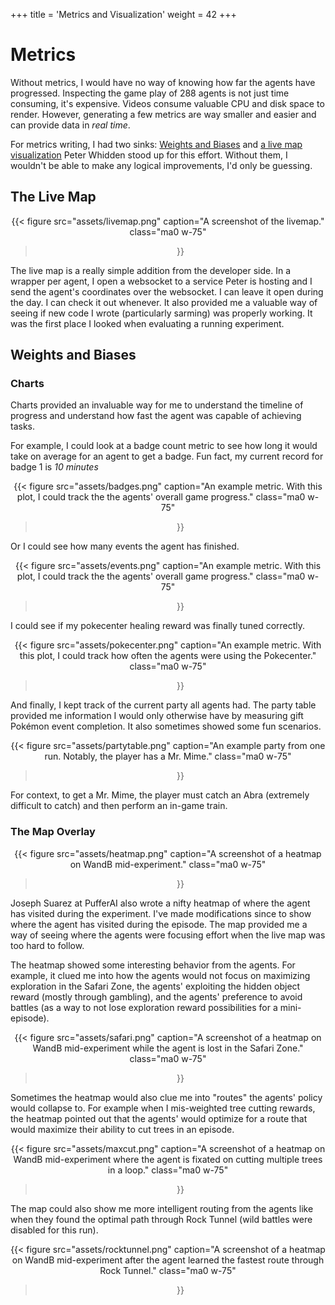 +++
title = 'Metrics and Visualization'
weight = 42
+++

# Metrics

Without metrics, I would have no way of knowing how far the agents have progressed. Inspecting the game play of 288 agents is not just time consuming, it's expensive. Videos consume valuable CPU and disk space to render. However, generating a few metrics are way smaller and easier and can provide data in _real time_.

For metrics writing, I had two sinks: [Weights and Biases](https://wandb.ai/) and [a live map visualization](https://pwhiddy.github.io/pokerl-map-viz/) Peter Whidden stood up for this effort. Without them, I wouldn't be able to make any logical improvements, I'd only be guessing.

## The Live Map

<div style="text-align: center;">

{{< figure
  src="assets/livemap.png"
  caption="A screenshot of the livemap."
  class="ma0 w-75"
>}}

</div>


The live map is a really simple addition from the developer side. In a wrapper per agent, I open a websocket to a service Peter is hosting and I send the agent's coordinates over the websocket. I can leave it open during the day. I can check it out whenever. It also provided me a valuable way of seeing if new code I wrote (particularly sarming) was properly working. It was the first place I looked when evaluating a running experiment.

## Weights and Biases

### Charts

Charts provided an invaluable way for me to understand the timeline of progress and understand how fast the agent was capable of achieving tasks.

For example, I could look at a badge count metric to see how long it would take on average for an agent to get a badge. Fun fact, my current record for badge 1 is _10 minutes_

<div style="text-align: center;">

{{< figure
  src="assets/badges.png"
  caption="An example metric. With this plot, I could track the the agents' overall game progress."
  class="ma0 w-75"
>}}

</div>

Or I could see how many events the agent has finished.

<div style="text-align: center;">

{{< figure
  src="assets/events.png"
  caption="An example metric. With this plot, I could track the the agents' overall game progress."
  class="ma0 w-75"
>}}

</div>

I could see if my pokecenter healing reward was finally tuned correctly.

<div style="text-align: center;">

{{< figure
  src="assets/pokecenter.png"
  caption="An example metric. With this plot, I could track how often the agents were using the Pokecenter."
  class="ma0 w-75"
>}}

</div>

And finally, I kept track of the current party all agents had. The party table provided me information I would only otherwise have by measuring gift Pokémon event completion. It also sometimes showed some fun scenarios.

<div style="text-align: center;">

{{< figure
  src="assets/partytable.png"
  caption="An example party from one run. Notably, the player has a Mr. Mime."
  class="ma0 w-75"
>}}

</div>

For context, to get a Mr. Mime, the player must catch an Abra (extremely difficult to catch) and then perform an in-game train.


### The Map Overlay

<div style="text-align: center;">

{{< figure
  src="assets/heatmap.png"
  caption="A screenshot of a heatmap on WandB mid-experiment."
  class="ma0 w-75"
>}}

</div>

Joseph Suarez at PufferAI also wrote a nifty heatmap of where the agent has visited during the experiment. I've made modifications since to show where the agent has visited during the episode. The map provided me a way of seeing where the agents were focusing effort when the live map was too hard to follow.

The heatmap showed some interesting behavior from the agents. For example, it clued me into how the agents would not focus on maximizing exploration in the Safari Zone, the agents' exploiting the hidden object reward (mostly through gambling), and the agents' preference to avoid battles (as a way to not lose exploration reward possibilities for a mini-episode). 

<div style="text-align: center;">

{{< figure
  src="assets/safari.png"
  caption="A screenshot of a heatmap on WandB mid-experiment while the agent is lost in the Safari Zone."
  class="ma0 w-75"
>}}

</div>

Sometimes the heatmap would also clue me into "routes" the agents' policy would collapse to. For example when I mis-weighted tree cutting rewards, the heatmap pointed out that the agents' would optimize for a route that would maximize their ability to cut trees in an episode.

<div style="text-align: center;">

{{< figure
  src="assets/maxcut.png"
  caption="A screenshot of a heatmap on WandB mid-experiment where the agent is fixated on cutting multiple trees in a loop."
  class="ma0 w-75"
>}}

</div>

The map could also show me more intelligent routing from the agents like when they found the optimal path through Rock Tunnel (wild battles were disabled for this run).

<div style="text-align: center;">

{{< figure
  src="assets/rocktunnel.png"
  caption="A screenshot of a heatmap on WandB mid-experiment after the agent learned the fastest route through Rock Tunnel."
  class="ma0 w-75"
>}}

</div>